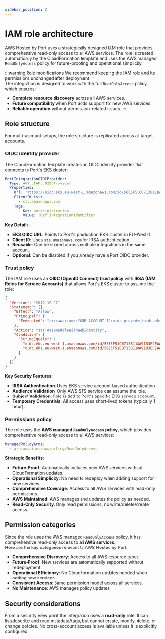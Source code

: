 ```yaml
---
sidebar_position: 2
---
```


# IAM role architecture

AWS Hosted by Port uses a strategically designed IAM role that provides comprehensive read-only access to all AWS services. The role is created automatically by the CloudFormation template and uses the AWS managed `ReadOnlyAccess` policy for future-proofing and operational simplicity.

:::warning Role modifications
We recommend keeping the IAM role and its permissions unchanged after deployment.  
The integration is designed to work with the full `ReadOnlyAccess` policy, which ensures:

- **Complete resource discovery** across all AWS services.
- **Future compatibility** when Port adds support for new AWS services.
- **Reliable operation** without permission-related issues.
:::

## Role structure

For multi-account setups, the role structure is replicated across all target accounts.

### OIDC identity provider

The CloudFormation template creates an OIDC identity provider that connects to Port's EKS cluster:

```yaml showLineNumbers
PortIntegrationOIDCProvider:
  Type: AWS::IAM::OIDCProvider
  Properties:
    Url: 'https://oidc.eks.eu-west-1.amazonaws.com/id/56E5F51C07138118A9183ECEAA68FAF4'
    ClientIdList:
      - sts.amazonaws.com
    Tags:
      - Key: port:integration
        Value: !Ref IntegrationIdentifier
```

**Key Details**:
- **EKS OIDC URL**: Points to Port's production EKS cluster in EU-West-1.
- **Client ID**: Uses `sts.amazonaws.com` for IRSA authentication.
- **Reusable**: Can be shared across multiple integrations in the same account.
- **Optional**: Can be disabled if you already have a Port OIDC provider.

### Trust policy

The IAM role uses an **OIDC (OpenID Connect) trust policy** with **IRSA (IAM Roles for Service Accounts)** that allows Port's EKS cluster to assume the role:

```json showLineNumbers
{
  "Version": "2012-10-17",
  "Statement": [{
    "Effect": "Allow",
    "Principal": { 
      "Federated": "arn:aws:iam::YOUR_ACCOUNT_ID:oidc-provider/oidc.eks.eu-west-1.amazonaws.com/id/56E5F51C07138118A9183ECEAA68FAF4"
    },
    "Action": "sts:AssumeRoleWithWebIdentity",
    "Condition": {
      "StringEquals": {
        "oidc.eks.eu-west-1.amazonaws.com/id/56E5F51C07138118A9183ECEAA68FAF4:aud": "sts.amazonaws.com",
        "oidc.eks.eu-west-1.amazonaws.com/id/56E5F51C07138118A9183ECEAA68FAF4:sub": "system:serviceaccount:org-YOUR_ORG_ID-port-oidc-sa"
      }
    }
  }]
}
```

**Key Security Features**:
- **IRSA Authentication**: Uses EKS service account-based authentication.
- **Audience Validation**: Only AWS STS service can assume the role.
- **Subject Validation**: Role is tied to Port's specific EKS service account.
- **Temporary Credentials**: All access uses short-lived tokens (typically 1 hour).

### Permissions policy

The role uses the **AWS managed `ReadOnlyAccess` policy**, which provides comprehensive read-only access to all AWS services:

```yaml
ManagedPolicyArns:
  - arn:aws:iam::aws:policy/ReadOnlyAccess
```

**Strategic Benefits**:
- **Future-Proof**: Automatically includes new AWS services without CloudFormation updates.
- **Operational Simplicity**: No need to redeploy when adding support for new services.
- **Comprehensive Coverage**: Access to all AWS services with read-only permissions.
- **AWS Maintained**: AWS manages and updates the policy as needed.
- **Read-Only Security**: Only read permissions, no write/delete/create access.

## Permission categories

Since the role uses the AWS managed `ReadOnlyAccess` policy, it has comprehensive read-only access to **all AWS services**.  
Here are the key categories relevant to AWS Hosted by Port:

- **Comprehensive Discovery**: Access to all AWS resource types.
- **Future-Proof**: New services are automatically supported without redeployment.
- **Operational Efficiency**: No CloudFormation updates needed when adding new services.
- **Consistent Access**: Same permission model across all services.
- **No Maintenance**: AWS manages policy updates.

## Security considerations

From a security view point the integration uses a **read-only** role. It can list/describe and read metadata/tags, but cannot create, modify, delete, or change policies. No cross-account access is available unless it is explicitly configured.